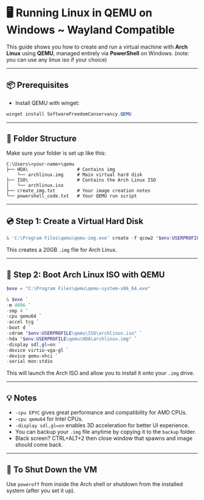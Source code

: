 # 🖥️ Running Linux in QEMU on Windows ~ Wayland Compatible

This guide shows you how to create and run a virtual machine with **Arch Linux** using **QEMU**, managed entirely via **PowerShell** on Windows.
(note: you can use any linux iso if your choice)

---

## 📦 Prerequisites

- Install QEMU with winget:

```powershell
winget install SoftwareFreedomConservancy.QEMU
```

---

## 📁 Folder Structure

Make sure your folder is set up like this:

```
C:\Users\<your-name>\qemu
├── HDA\                  # Contains img
    └── archlinux.img     # Main virtual hard disk
├── ISO\                  # Contains the Arch Linux ISO
│   └── archlinux.iso
├── create_img.txt        # Your image creation notes
└── powershell_code.txt   # Your QEMU run script
```

---

## 💿 Step 1: Create a Virtual Hard Disk

```powershell
& 'C:\Program Files\qemu\qemu-img.exe' create -f qcow2 "$env:USERPROFILE\qemu\HDA\archlinux.img" 20G
```

This creates a 20GB `.img` file for Arch Linux.

---

## 🚀 Step 2: Boot Arch Linux ISO with QEMU

```powershell
$exe = "C:\Program Files\qemu\qemu-system-x86_64.exe"

& $exe `
-m 4096 `
-smp 4 `
-cpu qemu64 `
-accel tcg `
-boot d `
-cdrom "$env:USERPROFILE\qemu\ISO\archlinux.iso" `
-hda "$env:USERPROFILE\qemu\HDA\archlinux.img" `
-display sdl,gl=on `
-device virtio-vga-gl `
-device qemu-xhci `
-serial mon:stdio
```

This will launch the Arch ISO and allow you to install it onto your `.img` drive.

---

## 💡 Notes

- `-cpu EPYC` gives great performance and compatibility for AMD CPUs.
- `-cpu qemu64` for Intel CPUs.
- `-display sdl,gl=on` enables 3D acceleration for better UI experience.
- You can backup your `.img` file anytime by copying it to the `backup` folder.
- Black screen? CTRL+ALT+2 then close window that spawns and image should come back.

---

## 🧼 To Shut Down the VM

Use `poweroff` from inside the Arch shell or shutdown from the installed system (after you set it up).


